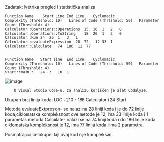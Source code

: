 Zadatak: Metrika pregled i statistička analiza

	Function Name	 Start Line	End Line	Cyclomatic Complexity (Threshold: 10)	Lines of Code (Threshold: 50)	Parameter Count (Threshold: 4)
	Calculator::Operations::Operations	15	16	1	2	0
	Calculator::Operations::ToString	18	20	1	3	0
	Calculator::Run	24	26	1	3	1
	Calculator::evaluateExpression	28	72	 12	33	1
	Calculator::Calculate	74	186	 12	 77					
						
						
	Function Name	Start Line	End Line	Cyclomatic Complexity (Threshold: 10)	Lines of Code (Threshold: 50)	Parameter Count (Threshold: 4)
	Start::main	5	24	3	16	1
![image](https://github.com/MJelenkovic/calculator-java/assets/124502520/48526d2c-bcd2-42f3-8fff-a169b0ff2a94)


		U Visual Studio Code-u, za analizu korišćen je alat Codalyze.
 Ukupan broj linija koda:
  LOC : 210 - 186 Calculator i 24 Start
  
  Metoda evaluateExtpresion- se nalazi na 28 liniji koda i je do 72 linije koda,ciklomatska kompleksnost ove metode je 12, ima 33 linije koda i 1 parametar.
  metoda Calculate-  nalazi se na 74 liniji koda i do 186 linije koda, ciklomatska kompleksnost je 12, ima 77 linija koda i ima 2 parametra.
  

Posmatrajuci celokupni fajl ovaj kod nije kompleksan.

  
  
  
  
  


